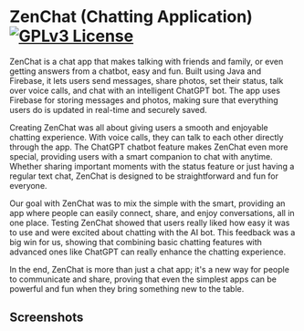 
# ZenChat (Chatting Application) [![GPLv3 License](https://img.shields.io/badge/License-GPL%20v3-yellow.svg)](https://opensource.org/licenses/)

ZenChat is a chat app that makes talking with friends and family, or even getting 
answers from a chatbot, easy and fun. Built using Java and Firebase, it lets users send 
messages, share photos, set their status, talk over voice calls, and chat with an intelligent ChatGPT bot. The app uses Firebase for storing messages and photos, making sure that everything users do is updated in real-time and securely saved.

Creating ZenChat was all about giving users a smooth and enjoyable chatting 
experience. With voice calls, they can talk to each other directly through the app. The 
ChatGPT chatbot feature makes ZenChat even more special, providing users with a smart 
companion to chat with anytime. Whether sharing important moments with the status feature 
or just having a regular text chat, ZenChat is designed to be straightforward and fun for 
everyone.

Our goal with ZenChat was to mix the simple with the smart, providing an app where 
people can easily connect, share, and enjoy conversations, all in one place. Testing ZenChat showed that users really liked how easy it was to use and were excited about chatting with the AI bot. This feedback was a big win for us, showing that combining basic chatting features with advanced ones like ChatGPT can really enhance the chatting experience.

In the end, ZenChat is more than just a chat app; it's a new way for people to 
communicate and share, proving that even the simplest apps can be powerful and fun when 
they bring something new to the table.







## Screenshots



